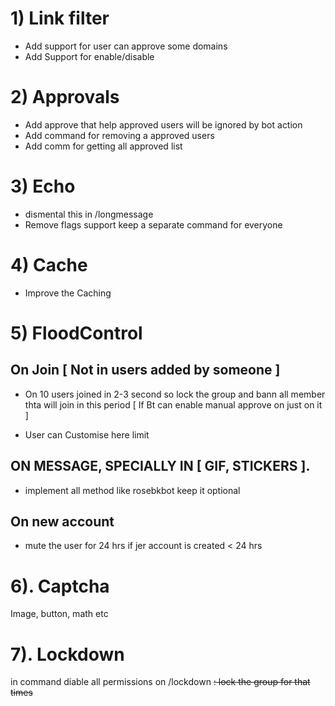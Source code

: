 # 1) Link filter
- Add support for user can approve some domains
- Add Support for enable/disable

# 2) Approvals
- Add approve that help approved  users will be ignored by bot action
- Add command for removing a approved users
- Add comm for getting all approved list

# 3) Echo

- dismental this in /longmessage
- Remove flags support keep a separate command for everyone

# 4) Cache

- Improve the Caching

# 5) FloodControl

## On Join [ Not in users added by someone ]

- On 10 users joined in 2-3 second so lock the group and bann all member thta will join in this period [ If Bt can enable manual approve on just on it ]

- User can Customise here limit

## ON MESSAGE, SPECIALLY IN [ GIF, STICKERS ].
- implement all method like rosebkbot keep it optional

## On new account

- mute the user for 24 hrs if jer account is created < 24 hrs

# 6). Captcha

Image, button, math etc


# 7). Lockdown

in command diable all permissions  on /lockdown <s>: lock the group for that times
